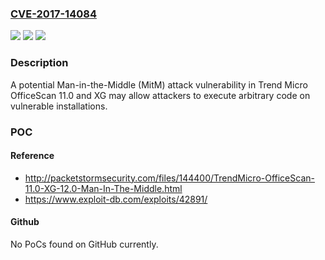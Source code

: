 ### [CVE-2017-14084](https://cve.mitre.org/cgi-bin/cvename.cgi?name=CVE-2017-14084)
![](https://img.shields.io/static/v1?label=Product&message=Trend%20Micro%20OfficeScan&color=blue)
![](https://img.shields.io/static/v1?label=Version&message=n%2Fa&color=blue)
![](https://img.shields.io/static/v1?label=Vulnerability&message=Man-in-the-Middle%20(MitM)%20RCE&color=brighgreen)

### Description

A potential Man-in-the-Middle (MitM) attack vulnerability in Trend Micro OfficeScan 11.0 and XG may allow attackers to execute arbitrary code on vulnerable installations.

### POC

#### Reference
- http://packetstormsecurity.com/files/144400/TrendMicro-OfficeScan-11.0-XG-12.0-Man-In-The-Middle.html
- https://www.exploit-db.com/exploits/42891/

#### Github
No PoCs found on GitHub currently.

